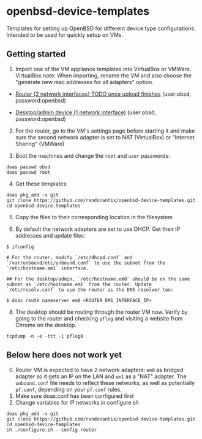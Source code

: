 # openbsd-device-templates

Templates for setting up OpenBSD for different device type configurations. Intended to be used for quickly setup on VMs.

## Getting started

1. Import one of the VM appliance templates into VirtualBox or VMWare. VirtualBox note: When importing, rename the VM and also choose the "generate new mac addresses for all adapters" option.

- [Router (2 network interfaces) TODO once upload finishes](TODO) (user:obsd, password:openbsd)

- [Desktop/admin device (1 network interface)](https://drive.google.com/file/d/1n-Di5mn6PbEydKYyifEfaGm6NWGzIdYa/view?usp=drive_link) (user:obsd, password:openbsd)

2. For the router, go to the VM's settings page before starting it and make sure the second network adapter is set to NAT (VirtualBox) or "Internet Sharing" (VMWare)

3. Boot the machines and change the `root` and `user` passwords:

```
doas passwd obsd
doas passwd root
```

4. Get these templates:

```
doas pkg_add -v git
git clone https://github.com/randonantix/openbsd-device-templates.git
cd openbsd-device-templates
```

5. Copy the files to their corresponding location in the filesystem

6. By default the network adapters are set to use DHCP. Get their IP addresses and update files:

```
$ ifconfig

# For the router, modify `/etc/dhcpd.conf` and `/var/unbound/etc/unbound.conf` to use the subnet from the `/etc/hostname.em1` interface.

## For the desktop/admin, `/etc/hostname.em0` should be on the same subnet as `/etc/hostname.em1` from the router. Update `/etc/resolv.conf` to use the router as the DNS resolver too:

$ doas route nameserver em0 <ROUTER_EM1_INTERFACE_IP>
```

8. The desktop should be routing through the router VM now. Verify by going to the router and checking `pflog` and visiting a website from Chrome on the desktop.

```
tcpdump -n -e -ttt -i pflog0
```





## Below here does not work yet

0. Router VM is expected to have 2 network adapters: `em0` as bridged adapter so it gets an IP on the LAN and `em1` as a "NAT" adapter. The `unbound.conf` file needs to reflect these networks, as well as potentially `pf.conf`, depending on your `pf.conf` rules.
1. Make sure doas.conf has been configured first
2. Change variables for IP networks in configure.sh

```
doas pkg_add -v git
git clone https://github.com/randonantix/openbsd-device-templates.git
cd openbsd-device-templates
sh ./configure.sh --config router

```
